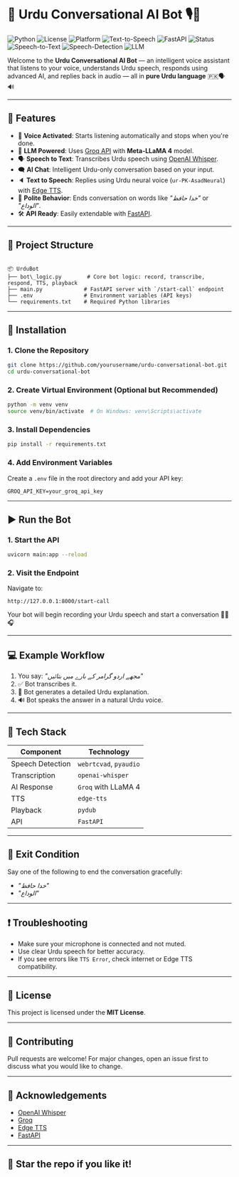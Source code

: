 # 🧠 Urdu Conversational AI Bot 🎙️🤖

![Python](https://img.shields.io/badge/Python-3.10+-blue)
![License](https://img.shields.io/badge/License-MIT-green)
![Platform](https://img.shields.io/badge/Platform-Windows%20%7C%20Linux%20%7C%20macOS-lightgrey)
![Text-to-Speech](https://img.shields.io/badge/TTS-Edge--TTS-orange)
![FastAPI](https://img.shields.io/badge/FastAPI-🚀-green.svg)
![Status](https://img.shields.io/badge/Status-Completed-brightgreen.svg)
![Speech-to-Text](https://img.shields.io/badge/STT-Whisper-blueviolet)
![Speech-Detection](https://img.shields.io/badge/Voice-VAD--webrtc-yellowgreen)
![LLM](https://img.shields.io/badge/LLM-Groq%20%2F%20LLaMA4-red)


Welcome to the **Urdu Conversational AI Bot** — an intelligent voice assistant that listens to your voice, understands Urdu speech, responds using advanced AI, and replies back in audio — all in **pure Urdu language** 🇵🇰🗣️🔊

---

## 🚀 Features

- 🎤 **Voice Activated**: Starts listening automatically and stops when you're done.
- 🧠 **LLM Powered**: Uses [Groq API](https://groq.com/) with **Meta-LLaMA 4** model.
- 🗣️ **Speech to Text**: Transcribes Urdu speech using [OpenAI Whisper](https://github.com/openai/whisper).
- 🗨️ **AI Chat**: Intelligent Urdu-only conversation based on your input.
- 🔈 **Text to Speech**: Replies using Urdu neural voice (`ur-PK-AsadNeural`) with [Edge TTS](https://github.com/rany2/edge-tts).
- 🧏 **Polite Behavior**: Ends conversation on words like _"خدا حافظ"_ or _"الوداع"_.
- 🛠️ **API Ready**: Easily extendable with [FastAPI](https://fastapi.tiangolo.com/).

---

## 📂 Project Structure

```

📦 UrduBot
├── bot\_logic.py        # Core bot logic: record, transcribe, respond, TTS, playback
├── main.py             # FastAPI server with `/start-call` endpoint
├── .env                # Environment variables (API keys)
└── requirements.txt    # Required Python libraries

````

---

## 🧪 Installation

### 1. Clone the Repository

```bash
git clone https://github.com/yourusername/urdu-conversational-bot.git
cd urdu-conversational-bot
````

### 2. Create Virtual Environment (Optional but Recommended)

```bash
python -m venv venv
source venv/bin/activate  # On Windows: venv\Scripts\activate
```

### 3. Install Dependencies

```bash
pip install -r requirements.txt
```

### 4. Add Environment Variables

Create a `.env` file in the root directory and add your API key:

```
GROQ_API_KEY=your_groq_api_key
```

---

## ▶️ Run the Bot

### 1. Start the API

```bash
uvicorn main:app --reload
```

### 2. Visit the Endpoint

Navigate to:

```
http://127.0.0.1:8000/start-call
```

Your bot will begin recording your Urdu speech and start a conversation 🧠🔁🎧

---

## 💻 Example Workflow

1. You say: *"مجھے اردو گرامر کے بارے میں بتائیں"*
2. ✅ Bot transcribes it.
3. 🤖 Bot generates a detailed Urdu explanation.
4. 🔊 Bot speaks the answer in a natural Urdu voice.

---

## 🧰 Tech Stack

| Component        | Technology             |
| ---------------- | ---------------------- |
| Speech Detection | `webrtcvad`, `pyaudio` |
| Transcription    | `openai-whisper`       |
| AI Response      | `Groq` with LLaMA 4    |
| TTS              | `edge-tts`             |
| Playback         | `pydub`                |
| API              | `FastAPI`              |

---

## 📌 Exit Condition

Say one of the following to end the conversation gracefully:

* *"خدا حافظ"*
* *"الوداع"*

---

## ❗ Troubleshooting

* Make sure your microphone is connected and not muted.
* Use clear Urdu speech for better accuracy.
* If you see errors like `TTS Error`, check internet or Edge TTS compatibility.

---

## 📜 License

This project is licensed under the **MIT License**.

---

## 🤝 Contributing

Pull requests are welcome! For major changes, open an issue first to discuss what you would like to change.

---

## 🙏 Acknowledgements

* [OpenAI Whisper](https://github.com/openai/whisper)
* [Groq](https://groq.com/)
* [Edge TTS](https://github.com/rany2/edge-tts)
* [FastAPI](https://fastapi.tiangolo.com/)

---

## 🌟 Star the repo if you like it!

